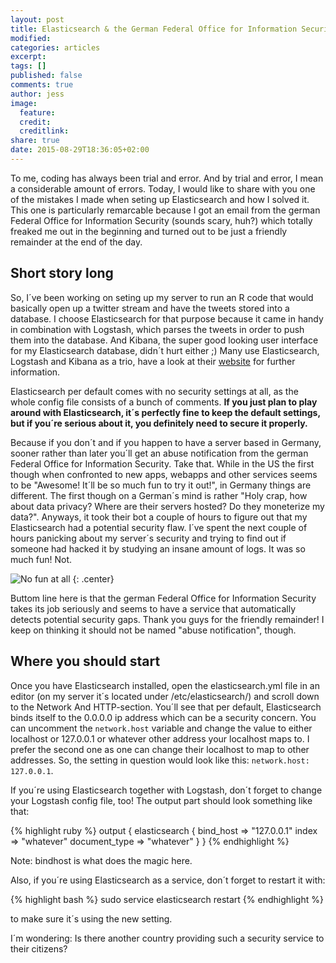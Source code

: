 ```yaml
---
layout: post
title: Elasticsearch & the German Federal Office for Information Security
modified:
categories: articles
excerpt:
tags: []
published: false
comments: true
author: jess
image:
  feature:
  credit:
  creditlink:
share: true
date: 2015-08-29T18:36:05+02:00
---
```


<span class = "dropcap">T</span>o me, coding has always been trial and error. And by trial and error, I mean a considerable amount of errors. Today, I would like to share with you one of the mistakes I made when seting up Elasticsearch and how I solved it. This one is particularly remarcable because I got an email from the german Federal Office for Information Security (sounds scary, huh?) which totally freaked me out in the beginning and turned out to be just a friendly remainder at the end of the day.

## Short story long
So, I´ve been working on seting up my server to run an R code that would basically open up a twitter stream and have the tweets stored into a database. I choose Elasticsearch for that purpose because it came in handy in combination with Logstash, which parses the tweets in order to push them into the database. And Kibana, the super good looking user interface for my Elasticsearch database, didn´t hurt either ;) Many use Elasticsearch, Logstash and Kibana as a trio, have a look at their [website](https://www.elastic.co/de/) for further information. 
 
Elasticsearch per default comes with no security settings at all, as the whole config file consists of a bunch of comments. **If you just plan to play around with Elasticsearch, it´s perfectly fine to keep the default settings, but if you´re serious about it, you definitely need to secure it properly.** 
 
Because if you don´t and if you happen to have a server based in Germany, sooner rather than later you´ll get an abuse notification from the german Federal Office for Information Security. Take that.
While in the US the first though when confronted to new apps, webapps and other services seems to be "Awesome! It´ll be so much fun to try it out!", in Germany things are different. The first though on a German´s mind is rather "Holy crap, how about data privacy? Where are their servers hosted? Do they moneterize my data?". Anyways, it took their bot a couple of hours to figure out that my Elasticsearch had a potential security flaw. I´ve spent the next couple of hours panicking about my server´s security and trying to find out if someone had hacked it by studying an insane amount of logs. It was so much fun! Not. 

![No fun at all](http://i.imgur.com/Dz3nk.jpg)
{: .center}

Buttom line here is that the german Federal Office for Information Security takes its job seriously and seems to have a service that automatically detects potential security gaps. Thank you guys for the friendly remainder! I keep on thinking it should not be named "abuse notification", though.
 
## Where you should start
Once you have Elasticsearch installed, open the elasticsearch.yml file in an editor (on my server it´s located under /etc/elasticsearch/) and scroll down to the Network And HTTP-section. You´ll see that per default, Elasticsearch binds itself to the 0.0.0.0 ip address which can be a security concern. You can uncomment the `network.host` variable and change the value to either localhost or 127.0.0.1 or whatever other address your localhost maps to. I prefer the second one as one can change their localhost to map to other addresses. So, the setting in question would look like this: `network.host: 127.0.0.1`.
 
If you´re using Elasticsearch together with Logstash, don´t forget to change your Logstash config file, too! The output part should look something like that: 

{% highlight ruby %}
output {
    elasticsearch {
        bind_host => "127.0.0.1"
        index => "whatever"
        document_type => "whatever"
    }
}
{% endhighlight %}
 
Note: bindhost is what does the magic here. 

Also, if you´re using Elasticsearch as a service, don´t forget to restart it with:

{% highlight bash %}
sudo service elasticsearch restart
{% endhighlight %}

to make sure it´s using the new setting. 
 
 
I´m wondering: Is there another country providing such a security service to their citizens?
